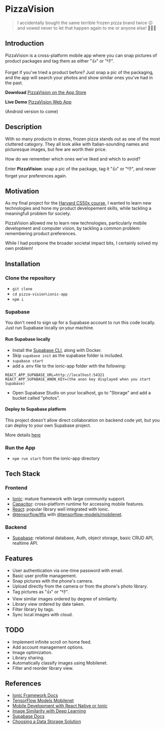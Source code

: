 # PizzaVision

>I accidentally bought the same terrible frozen pizza brand twice 😖 and vowed never to let that happen again to me or anyone else! 🥶🍕🙌

## Introduction

PizzaVision is a cross-platform mobile app where you can snap pictures of product packages and tag them as either "👍" or "👎".

Forget if you've tried a product before? Just snap a pic of the packaging, and the app will search your photos and show similar ones you've had in the past.

**Download** [PizzaVision on the App Store](https://apps.apple.com/us/app/pizzavision/id1662732466)

**Live Demo** [PizzaVision Web App](https://pizzavision.onrender.com/)

(Android version to come)

## Description

With so many products in stores, frozen pizza stands out as one of the most cluttered category. They all look alike with Italian-sounding names and picturesque images, but few are worth their price.

How do we remember which ones we've liked and which to avoid?

Enter **PizzaVision**: snap a pic of the package, tag it "👍" or "👎", and never forget your preferences again.

## Motivation

As my final project for the [Harvard CS50x course](https://pll.harvard.edu/course/cs50-introduction-computer-science), I wanted to learn new technologies and hone my product developement skills, while tackling a meaningfull problem for society.

PizzaVision allowed me to learn new technologies, particularly mobile development and computer vision, by tackling a common problem: remembering product preferences.

While I had postpone the broader societal impact bits, I certainly solved my own problem!

## Installation

### Clone the repository

- ``git clone``
- ``cd pizza-vision\ionic-app``
- ``npm i``

### Supabase

You don't need to sign up for a Supabase account to run this code locally. Just run Supabase locally on your machine.

#### Run Supabase locally

- Install the [Supabase CLI](https://supabase.com/docs/guides/cli/getting-started), along with Docker.
- Skip ``supabase init`` as the supabase folder is included.
- ``supabase start``
- add a .env file to the ionic-app folder with the following:
````
REACT_APP_SUPABASE_URL=http://localhost:54321
REACT_APP_SUPABASE_ANON_KEY=(the anon key displayed when you start Supabase)
````
- Open Supabase Studio on your localhost, go to "Storage" and add a bucket called "photos".

#### Deploy to Supabase platform

This project doesn't allow direct collaboration on backend code yet, but you can deploy to your own Supabase project.

More details [here](https://supabase.com/docs/guides/cli/local-development)

### Run the App

- ``npm run start`` from the ionic-app directory

## Tech Stack

### Frontend

- [Ionic](https://ionicframework.com/docs/react): mature framework with large community support.
- [Capacitor](https://capacitorjs.com/docs): cross-platform runtime for accessing mobile features.
- [React](https://react.dev/): popular library well integrated with Ionic.
- [@tensorflow/tfjs](https://www.tensorflow.org/js/tutorials/setup?hl=en) with [@tensorflow-models/mobilenet](https://www.npmjs.com/package/@tensorflow-models/mobilenet).

### Backend

- [Supabase](https://supabase.com/docs): relational database, Auth, object storage, basic CRUD API, realtime API.

## Features

- User authentication via one-time password with email.
- Basic user profile management.
- Snap pictures with the phone's camera.
- Upload directly from the camera or from the phone's photo library.
- Tag pictures as "👍" or "👎".
- View similar images ordered by degree of similarity.
- Library view ordered by date taken.
- Filter library by tags.
- Sync local images with cloud.

## TODO

- Implement infinite scroll on home feed.
- Add account management options.
- Image optimization.
- Library sharing.
- Automatically classify images using Mobilenet.
- Filter and reorder library view.

## References

- [Ionic Framework Docs](https://ionicframework.com/docs/react/your-first-app)
- [TensorFlow Models Mobilenet](https://github.com/tensorflow/tfjs-models/tree/master/mobilenet)
- [Mobile Development with React Native or Ionic](https://blog.devgenius.io/mobile-development-with-react-native-or-ionic-a9ea855749f6)
- [Image Similarity with Deep Learning](https://towardsdatascience.com/image-similarity-with-deep-learning-c17d83068f59)
- [Supabase Docs](https://supabase.com/docs/guides/with-ionic-react)
- [Choosing a Data Storage Solution](https://ionic.io/blog/choosing-a-data-storage-solution-ionic-storage-capacitor-storage-sqlite-or-ionic-secure-storage)
